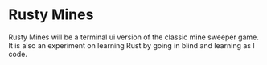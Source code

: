 # Rusty Mines

Rusty Mines will be a terminal ui version of the classic mine sweeper game. It is also an experiment on learning Rust by going in blind and learning as I code.
